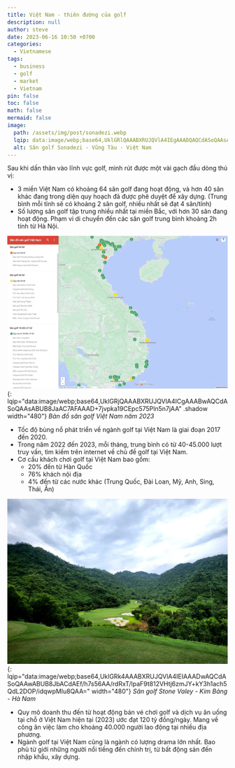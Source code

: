 ```yaml
---
title: Việt Nam - thiên đường của golf
description: null
author: steve
date: 2023-06-16 10:50 +0700
categories:
  - Vietnamese
tags:
  - business
  - golf
  - market
  - Vietnam
pin: false
toc: false
math: false
mermaid: false
image:
  path: /assets/img/post/sonadezi.webp
  lqip: data:image/webp;base64,UklGRlQAAABXRUJQVlA4IEgAAADQAQCdASoQAAsABUB8JbAAAtmGF7pDiAD+60b4YA9XB93ieuJ34UWJ9SHlUeSiB3DnYrvtoz3LJP+iKkkHhrgUU6r4TBoKAAA=
  alt: Sân golf Sonadezi - Vũng Tàu - Việt Nam
---
```

Sau khi dấn thân vào lĩnh vực golf, mình rút được một vài gạch đầu dòng thú vị:

- 3 miền Việt Nam có khoảng 64 sân golf đang hoạt động, và hơn 40 sân khác đang trong diện quy hoạch đã được phê duyệt để xây dựng. (Trung bình mỗi tỉnh sẽ có khoảng 2 sân golf, nhiều nhất sẽ đạt 4 sân/tỉnh)
- Số lượng sân golf tập trung nhiều nhất tại miền Bắc, với hơn 30 sân đang hoạt động. Phạm vi di chuyển đến các sân golf trung bình khoảng 2h tính từ Hà Nội.

![Bản đồ sân golf Việt Nam năm 2023](/assets/img/post/golf-course-map.webp "Bản đồ sân golf Việt Nam năm 2023"){: lqip="data:image/webp;base64,UklGRjQAAABXRUJQVlA4ICgAAABwAQCdASoQAAsABUB8JaAC7AFAAAD+7jvpka19CEpc575Pln5n7jAA" .shadow width="480"} _Bản đồ sân golf Việt Nam năm 2023_

- Tốc độ bùng nổ phát triển về ngành golf tại Việt Nam là giai đoạn 2017 đến 2020.
- Trong năm 2022 đến 2023, mỗi tháng, trung bình có từ 40-45.000 lượt truy vấn, tìm kiếm trên internet về chủ đề golf tại Việt Nam.
- Cơ cấu khách chơi golf tại Việt Nam bao gồm:
	- 20% đến từ Hàn Quốc
	- 76% khách nội địa
	- 4% đến từ các nước khác (Trung Quốc, Đài Loan, Mỹ, Anh, Sing, Thái, Ấn)

![Sân golf Stone Valey](/assets/img/post/stone-valey-golf-course.webp "Sân golf Stone Valey - Kim Bảng - Hà Nam"){: lqip="data:image/webp;base64,UklGRk4AAABXRUJQVlA4IEIAAADwAQCdASoQAAwABUB8JbACdAEf/h7s56AA/rdRxT/lpaF9t812VHtj6zmJY+kY3h1ach5QdL2DOP/idqwpMlu8QAA=" width="480"} _Sân golf Stone Valey - Kim Bảng - Hà Nam_

- Quy mô doanh thu đến từ hoạt động bán vé chơi golf và dịch vụ ăn uống tại chỗ ở Việt Nam hiện tại (2023) ước đạt 120 tỷ đồng/ngày. Mang về công ăn việc làm cho khoảng 40.000 người lao động tại nhiều địa phương.
- Ngành golf tại Việt Nam cũng là ngành có lượng drama lớn nhất. Bao phủ từ giới những người nổi tiếng đến chính trị, từ bất động sản đến nhập khẩu, xây dựng.
